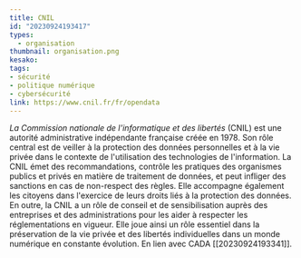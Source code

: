 ```yaml
---
title: CNIL
id: "20230924193417"
types:
  - organisation
thumbnail: organisation.png
kesako:
tags:
- sécurité
- politique numérique
- cybersécurité
link: https://www.cnil.fr/fr/opendata
---
```


*La Commission nationale de l'informatique et des libertés* (CNIL) est une autorité administrative indépendante française créée en 1978. Son rôle central est de veiller à la protection des données personnelles et à la vie privée dans le contexte de l'utilisation des technologies de l'information. La CNIL émet des recommandations, contrôle les pratiques des organismes publics et privés en matière de traitement de données, et peut infliger des sanctions en cas de non-respect des règles. Elle accompagne également les citoyens dans l'exercice de leurs droits liés à la protection des données. En outre, la CNIL a un rôle de conseil et de sensibilisation auprès des entreprises et des administrations pour les aider à respecter les réglementations en vigueur. Elle joue ainsi un rôle essentiel dans la préservation de la vie privée et des libertés individuelles dans un monde numérique en constante évolution.
En lien avec CADA [[20230924193341]].


